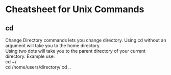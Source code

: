 # Cheatsheet for Unix Commands  
## **cd**     
Change Directory commands lets you change directory. Using cd without an argument will take you to the home directory.    
Using two dots will take you to the parent directory of your current directory.
  Example use:     
    cd ~/    
    cd /home/users/directory/
    cd ..
    


  
